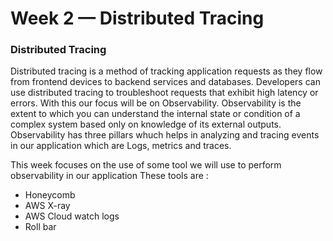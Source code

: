 # Week 2 — Distributed Tracing

### Distributed Tracing
Distributed tracing is a method of tracking application requests as they flow from frontend devices to backend services and databases. Developers can use distributed tracing to troubleshoot requests that exhibit high latency or errors.
With this our focus will be on Observability.
Observability is the extent to which you can understand the internal state or condition of a complex system based only on knowledge of its external outputs.
Observability has three pillars whuch helps in analyzing and tracing events in our application which are  Logs, metrics and traces.

This week focuses on the use of some tool we will use to perform observability in our application
These tools are :
- Honeycomb
- AWS X-ray
- AWS Cloud watch logs
- Roll bar
